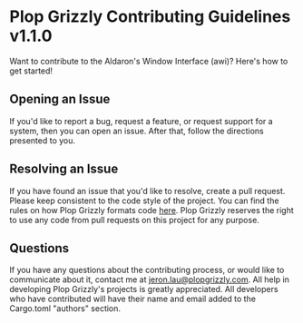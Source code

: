 # Plop Grizzly Contributing Guidelines v1.1.0
Want to contribute to the Aldaron's Window Interface (awi)?
Here's how to get started!

## Opening an Issue
If you'd like to report a bug, request a feature, or request support for a system, then you can open an issue.
After that, follow the directions presented to you.

## Resolving an Issue
If you have found an issue that you'd like to resolve, create a pull request.
Please keep consistent to the code style of the project.
You can find the rules on how Plop Grizzly formats code [here](http://plopgrizzly.com/dev_guidelines).
Plop Grizzly reserves the right to use any code from pull requests on this project for any purpose.

## Questions
If you have any questions about the contributing process, or would like to communicate about it, contact me at jeron.lau@plopgrizzly.com.
All help in developing Plop Grizzly's projects is greatly appreciated.
All developers who have contributed will have their name and email added to the Cargo.toml "authors" section.
